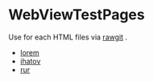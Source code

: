 # WebViewTestPages

Use for each HTML files via [rawgit](https://rawgit.com/) .

* [lorem](https://cdn.rawgit.com/miminashi/WebViewTestPages/master/lorem.html)
* [ihatov](https://cdn.rawgit.com/miminashi/WebViewTestPages/master/ihatov.html)
* [rur](https://cdn.rawgit.com/miminashi/WebViewTestPages/master/rur.html)

